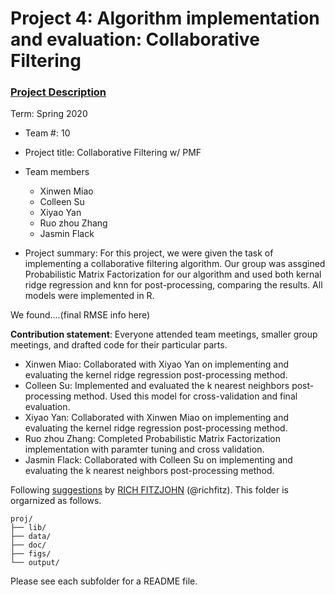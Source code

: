 # Project 4: Algorithm implementation and evaluation: Collaborative Filtering

### [Project Description](doc/project4_desc.md)


Term: Spring 2020

+ Team #: 10
+ Project title: Collaborative Filtering w/ PMF
+ Team members
	+ Xinwen Miao
	+ Colleen Su
	+ Xiyao Yan
	+ Ruo zhou Zhang
	+ Jasmin Flack
	
+ Project summary: For this project, we were given the task of implementing a collaborative filtering algorithm. Our group was assgined Probabilistic Matrix Factorization for our algorithm and used both kernal ridge regression and knn for post-processing, comparing the results. All models were implemented in R. 

We found....(final RMSE info here)
	
**Contribution statement**: Everyone attended team meetings, smaller group meetings, and drafted code for their particular parts.

+ Xinwen Miao: Collaborated with Xiyao Yan on implementing and evaluating the kernel ridge regression post-processing method.
+ Colleen Su: Implemented and evaluated the k nearest neighbors post-processing method. Used this model for cross-validation and final evaluation. 
+ Xiyao Yan: Collaborated with Xinwen Miao on implementing and evaluating the kernel ridge regression post-processing method.
+ Ruo zhou Zhang: Completed Probabilistic Matrix Factorization implementation with paramter tuning and cross validation. 
+ Jasmin Flack: Collaborated with Colleen Su on implementing and evaluating the k nearest neighbors post-processing method. 

Following [suggestions](http://nicercode.github.io/blog/2013-04-05-projects/) by [RICH FITZJOHN](http://nicercode.github.io/about/#Team) (@richfitz). This folder is orgarnized as follows.

```
proj/
├── lib/
├── data/
├── doc/
├── figs/
└── output/
```

Please see each subfolder for a README file.
